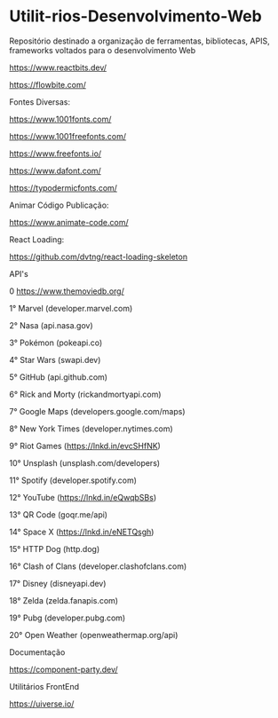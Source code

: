 # Utilit-rios-Desenvolvimento-Web
Repositório destinado a organização de ferramentas, bibliotecas, APIS, frameworks voltados para o desenvolvimento Web 


https://www.reactbits.dev/

https://flowbite.com/


Fontes Diversas: 

https://www.1001fonts.com/

https://www.1001freefonts.com/

https://www.freefonts.io/

https://www.dafont.com/

https://typodermicfonts.com/

Animar Código Publicação:

https://www.animate-code.com/

React Loading:

https://github.com/dvtng/react-loading-skeleton

API's

0 https://www.themoviedb.org/

1° Marvel (developer.marvel.com)

2° Nasa (api.nasa.gov)

3° Pokémon (pokeapi.co)

4° Star Wars (swapi.dev)

5° GitHub (api.github.com)

6° Rick and Morty (rickandmortyapi.com)

7° Google Maps (developers.google.com/maps)

8° New York Times (developer.nytimes.com)

9° Riot Games (https://lnkd.in/evcSHfNK)

10° Unsplash (unsplash.com/developers)

11° Spotify (developer.spotify.com)

12° YouTube (https://lnkd.in/eQwqbSBs)

13° QR Code (goqr.me/api)

14° Space X (https://lnkd.in/eNETQsgh)

15° HTTP Dog (http.dog)

16° Clash of Clans (developer.clashofclans.com)

17° Disney (disneyapi.dev)

18° Zelda (zelda.fanapis.com)

19° Pubg (developer.pubg.com)

20° Open Weather (openweathermap.org/api)

Documentação

https://component-party.dev/

Utilitários FrontEnd

https://uiverse.io/
